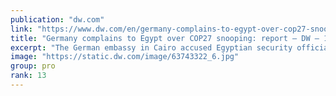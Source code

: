 ```yaml
---
publication: "dw.com"
link: "https://www.dw.com/en/germany-complains-to-egypt-over-cop27-snooping-report/a-63743183"
title: "Germany complains to Egypt over COP27 snooping: report – DW – 11/13/2022"
excerpt: "The German embassy in Cairo accused Egyptian security officials of monitoring and filming events at the German pavilion in the climate conference venue. Berlin has used its presence to highlight human"
image: "https://static.dw.com/image/63743322_6.jpg"
group: pro
rank: 13
---
```

